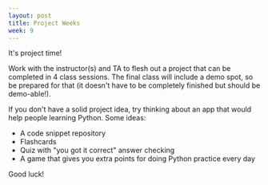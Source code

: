 ```yaml
---
layout: post
title: Project Weeks
week: 9
---
```


It's project time!

Work with the instructor(s) and TA to flesh out a project that can be completed in 4 class sessions. The final class will include a demo spot, so be prepared for that (it doesn't have to be completely finished but should be demo-able!).

If you don't have a solid project idea, try thinking about an app that would help people learning Python. Some ideas:

* A code snippet repository
* Flashcards
* Quiz with "you got it correct" answer checking
* A game that gives you extra points for doing Python practice every day

Good luck!